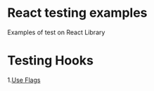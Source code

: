 # React testing examples

Examples of test on React Library

# Testing Hooks

1.[Use Flags](./mocks/launchdarkly-react-client-sdk.md)
